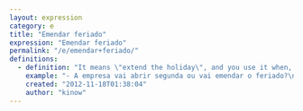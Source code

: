 ```yaml
---
layout: expression
category: e
title: "Emendar feriado"
expression: "Emendar feriado"
permalink: "/e/emendar+feriado/"
definitions:
  - definition: "It means \"extend the holiday\", and you use it when, for instance, you have a holiday on a Tuesday, but you don't work on Monday, extending the holiday."
    example: "- A empresa vai abrir segunda ou vai emendar o feriado?\n- Vai emendar, abrimos de novo s\u00f3 na quarta."
    created: "2012-11-18T01:38:04"
    author: "kinow"
---
```

